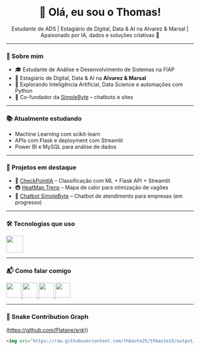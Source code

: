 <h1 align="center">👋 Olá, eu sou o Thomas!</h1>

<p align="center">Estudante de ADS | Estagiário de Digital, Data & AI na Alvarez & Marsal | Apaixonado por IA, dados e soluções criativas 🚀</p>

---

### 📌 Sobre mim

- 🎓 Estudante de Análise e Desenvolvimento de Sistemas na FIAP  
- 💼 Estagiário de Digital, Data & AI na **Alvarez & Marsal**  
- 🤖 Explorando Inteligência Artificial, Data Science e automações com Python  
- 🚀 Co-fundador da [SimpleByte](https://github.com/simplebyte-dev) – chatbots e sites

---

### 📚 Atualmente estudando

- Machine Learning com scikit-learn  
- APIs com Flask e deployment com Streamlit  
- Power BI e MySQL para análise de dados

---

### 💼 Projetos em destaque

- 🧠 [CheckPointIA](https://github.com/thbaute25/checkpointIA) – Classificação com ML + Flask API + Streamlit  
- 🚇 [HeatMap Trens](https://github.com/thbaute25/heatmap-trens) – Mapa de calor para otimização de vagões  
- 🤖 [Chatbot SimpleByte](https://github.com/thbaute25/simplebyte-chatbot) – Chatbot de atendimento para empresas (em progresso)

---

### 🛠️ Tecnologias que uso

<div align="left">
  <img src="https://skillicons.dev/icons?i=figma,mysql,py,postgresql,flask,git" height="45" />
</div>

---

### 📬 Como falar comigo

<div align="left">
  <a href="https://www.linkedin.com/in/thomasbaute/" target="_blank">
    <img src="https://skillicons.dev/icons?i=linkedin" height="40" />
  </a>
  <a href="mailto:thomasbaute@gmail.com" target="_blank">
    <img src="https://skillicons.dev/icons?i=gmail" height="40" />
  </a>
  <a href="mailto:thomas.baute@alvarezandmarsal.com" target="_blank">
    <img src="https://cdn.simpleicons.org/microsoftoutlook/0078D4" height="40" />
  </a>
  <a href="https://wa.me/55SEUNUMERO" target="_blank">
    <img src="https://cdn.simpleicons.org/whatsapp/25D366" height="40" />
  </a>
</div>

---

### 🐍 Snake Contribution Graph

(https://github.com/Platane/snk))

```md
<img src="https://raw.githubusercontent.com/thbaute25/thbaute25/output/snake.svg" alt="Snake animation" />
